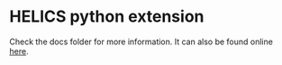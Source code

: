 # HELICS python extension

Check the docs folder for more information. It can also be found online [here](https://helics.readthedocs.io/en/latest).

